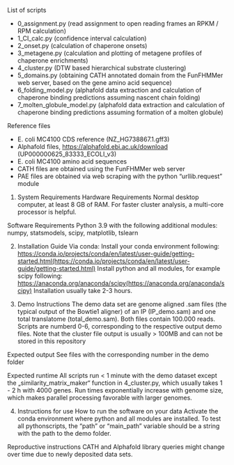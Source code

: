 List of scripts
* 0_assignment.py (read assignment to open reading frames an RPKM / RPM calculation)
* 1_CI_calc.py (confidence interval calculation)
* 2_onset.py (calculation of chaperone onsets)
* 3_metagene.py (calculation and plotting of metagene profiles of chaperone enrichments)
* 4_cluster.py (DTW based hierarchical substrate clustering)
* 5_domains.py (obtaining CATH annotated domain from the FunFHMMer web server, based on the gene amino acid sequence)
* 6_folding_model.py (alphafold data extraction and calculation of chaperone binding predictions assuming nascent chain folding)
* 7_molten_globule_model.py (alphafold data extraction and calculation of chaperone binding predictions assuming formation of a molten globule)

Reference files
* E. coli MC4100 CDS reference (NZ_HG738867.1.gff3)
* Alphafold files, https://alphafold.ebi.ac.uk/download (UP000000625_83333_ECOLI_v3)
* E. coli MC4100 amino acid sequences
* CATH files are obtained using the FunFHMMer web server
* PAE files are obtained via web scraping with the python “urllib.request” module

1. System Requirements
Hardware Requirements
Normal desktop computer, at least 8 GB of RAM. For faster cluster analysis, a multi-core processor is helpful.

Software Requirements
Python 3.9 with the following additional modules: numpy, statsmodels, scipy, matplotlib, tslearn

2. Installation Guide
Via conda:
Install your conda environment following: https://conda.io/projects/conda/en/latest/user-guide/getting-started.html(https://conda.io/projects/conda/en/latest/user-guide/getting-started.html)
Install python and all modules, for example scipy following: https://anaconda.org/anaconda/scipy(https://anaconda.org/anaconda/scipy)
Installation usually take 2-3 hours. 

3. Demo
Instructions
The demo data set are genome aligned .sam files (the typical output of the Bowtie1 aligner) of an IP (IP_demo.sam) and one total translatome (total_demo.sam). Both files contain 100.000 reads. Scripts are numberd 0-6, corresponding to the respective output demo files. Note that the cluster file output is usually > 100MB and can not be stored in this repository

Expected output
See files with the corresponding number in the demo folder

Expected runtime
All scripts run < 1 minute with the demo dataset except the „similarity_matrix_maker“ function in 4_cluster.py, which usually takes 1 - 2 h with 4000 genes. Run times exponentially increase with genome size, which makes parallel processing favorable with larger genomes. 

4. Instructions for use
How to run the software on your data
Activate the conda environment where python and all modules are installed. To test all pythonscripts, the “path” or “main_path” variable should be a string with the path to the demo folder.

Reproductive instructions
CATH and Alphafold library queries might change over time due to newly deposited data sets. 

